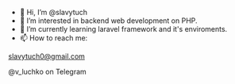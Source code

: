 - 👋 Hi, I’m @slavytuch
- 👀 I’m interested in backend web development on PHP.
- 🌱 I’m currently learning laravel framework and it's enviroments.
- 📫 How to reach me:

slavytuch0@gmail.com

@v_luchko on Telegram

<!---
slavytuch/slavytuch is a ✨ special ✨ repository because its `README.md` (this file) appears on your GitHub profile.
You can click the Preview link to take a look at your changes.
--->
